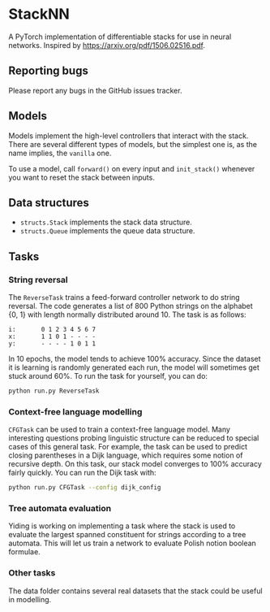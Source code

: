 # StackNN
A PyTorch implementation of differentiable stacks for use in neural networks. Inspired by https://arxiv.org/pdf/1506.02516.pdf.

## Reporting bugs

Please report any bugs in the GitHub issues tracker.

## Models

Models implement the high-level controllers that interact with the stack. There are several different types of models, but the simplest one is, as the name implies, the `vanilla` one.

To use a model, call `forward()` on every input and `init_stack()` whenever you want to reset the stack between inputs.

## Data structures

* `structs.Stack` implements the stack data structure.
* `structs.Queue` implements the queue data structure.

## Tasks

### String reversal

The `ReverseTask` trains a feed-forward controller network to do string reversal. The code generates a list of 800 Python strings on the alphabet {0, 1} with length normally distributed around 10. The task is as follows:

~~~
i:       0 1 2 3 4 5 6 7
x:       1 1 0 1 - - - -
y:       - - - - 1 0 1 1
~~~

In 10 epochs, the model tends to achieve 100% accuracy. Since the dataset it is learning is randomly generated each run, the model will sometimes get stuck around 60%. To run the task for yourself, you can do:

~~~bash
python run.py ReverseTask
~~~

### Context-free language modelling

`CFGTask` can be used to train a context-free language model. Many interesting questions probing linguistic structure can be reduced to special cases of this general task. For example, the task can be used to predict closing parentheses in a Dijk language, which requires some notion of recursive depth. On this task, our stack model converges to 100% accuracy fairly quickly. You can run the Dijk task with:

~~~bash
python run.py CFGTask --config dijk_config
~~~

### Tree automata evaluation

Yiding is working on implementing a task where the stack is used to evaluate the largest spanned constituent for strings according to a tree automata. This will let us train a network to evaluate Polish notion boolean formulae.

### Other tasks

The data folder contains several real datasets that the stack could be useful in modelling.
